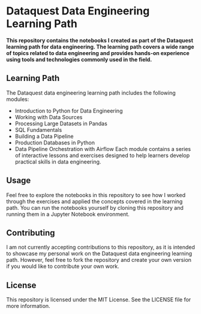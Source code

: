 # Dataquest Data Engineering Learning Path
**This repository contains the notebooks I created as part of the Dataquest learning path for data engineering. The learning path covers a wide range of topics related to data engineering and provides hands-on experience using tools and technologies commonly used in the field.**

## Learning Path
The Dataquest data engineering learning path includes the following modules:

- Introduction to Python for Data Engineering
- Working with Data Sources
- Processing Large Datasets in Pandas
- SQL Fundamentals
- Building a Data Pipeline
- Production Databases in Python
- Data Pipeline Orchestration with Airflow
Each module contains a series of interactive lessons and exercises designed to help learners develop practical skills in data engineering.

## Usage
Feel free to explore the notebooks in this repository to see how I worked through the exercises and applied the concepts covered in the learning path. You can run the notebooks yourself by cloning this repository and running them in a Jupyter Notebook environment.

## Contributing
I am not currently accepting contributions to this repository, as it is intended to showcase my personal work on the Dataquest data engineering learning path. However, feel free to fork the repository and create your own version if you would like to contribute your own work.

## License
This repository is licensed under the MIT License. See the LICENSE file for more information.
